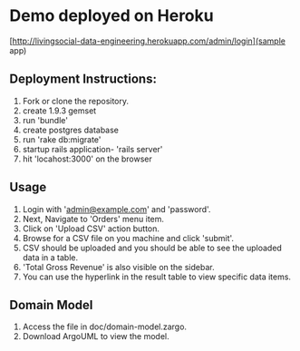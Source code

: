 # Demo deployed on Heroku
[http://livingsocial-data-engineering.herokuapp.com/admin/login](sample app)


## Deployment Instructions:
1. Fork or clone the repository.
1. create 1.9.3 gemset
1. run 'bundle'
1. create postgres database
1. run 'rake db:migrate'
1. startup rails application- 'rails server'
1. hit 'locahost:3000' on the browser


## Usage
1. Login with 'admin@example.com' and 'password'.
1. Next, Navigate to 'Orders' menu item.
1. Click on 'Upload CSV' action button.
1. Browse for a CSV file on you machine and click 'submit'.
1. CSV should be uploaded and you should be able to see the uploaded data in a table.
1. 'Total Gross Revenue' is also visible on the sidebar.
1. You can use the hyperlink in the result table to view specific data items.

## Domain Model
1. Access the file in doc/domain-model.zargo.
1. Download ArgoUML to view the model.